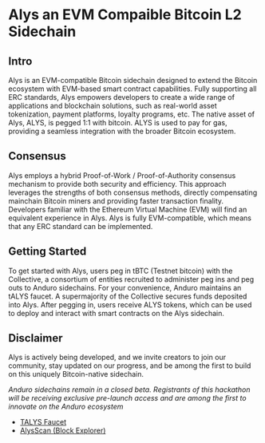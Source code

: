 # Alys an EVM Compaible Bitcoin L2 Sidechain
## Intro
Alys is an EVM-compatible Bitcoin sidechain designed to extend the Bitcoin ecosystem with EVM-based smart contract capabilities. Fully supporting all ERC standards, Alys empowers developers to create a wide range of applications and blockchain solutions, such as real-world asset tokenization, payment platforms, loyalty programs, etc. The native asset of Alys, ALYS, is pegged 1:1 with bitcoin. ALYS is used to pay for gas, providing a seamless integration with the broader Bitcoin ecosystem.  
 
## Consensus
Alys employs a hybrid Proof-of-Work / Proof-of-Authority consensus mechanism to provide both security and efficiency. This approach leverages the strengths of both consensus methods, directly compensating mainchain Bitcoin miners and providing faster transaction finality. Developers familiar with the Ethereum Virtual Machine (EVM) will find an equivalent experience in Alys. Alys is fully EVM-compatible, which means that any ERC standard can be implemented. 
 
## Getting Started
To get started with Alys, users peg in tBTC (Testnet bitcoin) with the Collective, a consortium of entities recruited to administer peg ins and peg outs to Anduro sidechains. For your convenience, Anduro maintains an tALYS faucet. A supermajority of the Collective secures funds deposited into Alys. After pegging in, users receive ALYS tokens, which can be used to deploy and interact with smart contracts on the Alys sidechain.  

## Disclaimer
Alys is actively being developed, and we invite creators to join our community, stay updated on our progress, and be among the first to build on this uniquely Bitcoin-native sidechain.  

*Anduro sidechains remain in a closed beta. Registrants of this hackathon will be receiving exclusive pre-launch access and are among the first to innovate on the Anduro ecosystem*

 - [TALYS Faucet](https://faucet.anduro.io/alys)
 - [AlysScan (Block Explorer)](https://github.com/PsychedelicPasta/AlysScan_FE/blob/main/README.md)
